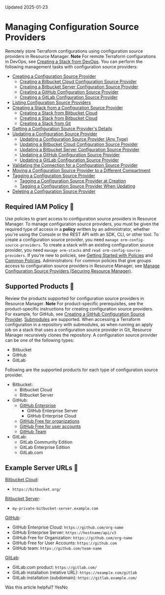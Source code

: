 Updated 2025-01-23
# Managing Configuration Source Providers
Remotely store Terraform configurations using configuration source providers in Resource Manager.
**Note** For remote Terraform configurations in DevOps, see [Creating a Stack from DevOps](https://docs.oracle.com/en-us/iaas/Content/ResourceManager/Tasks/create-stack-devops.htm#top "Create a stack in Resource Manager from a Terraform configuration stored in DevOps.").
You can perform the following management tasks with configuration source providers:
  * [Creating a Configuration Source Provider](https://docs.oracle.com/en-us/iaas/Content/ResourceManager/Tasks/create-csp.htm#top "Create a configuration source provider in Resource Manager.")
    * [Creating a Bitbucket Cloud Configuration Source Provider](https://docs.oracle.com/en-us/iaas/Content/ResourceManager/Tasks/create-csp-bb-cloud.htm#top "Create a configuration source provider in Resource Manager from Bitbucket Cloud.")
    * [Creating a Bitbucket Server Configuration Source Provider](https://docs.oracle.com/en-us/iaas/Content/ResourceManager/Tasks/create-csp-bb-server.htm#top "Create a configuration source provider in Resource Manager from Bitbucket Server.")
    * [Creating a GitHub Configuration Source Provider](https://docs.oracle.com/en-us/iaas/Content/ResourceManager/Tasks/create-csp-github.htm#top "Create a configuration source provider in Resource Manager from GitHub.")
    * [Creating a GitLab Configuration Source Provider](https://docs.oracle.com/en-us/iaas/Content/ResourceManager/Tasks/create-csp-gitlab.htm#top "Create a configuration source provider in Resource Manager from GitLab.")
  * [Listing Configuration Source Providers](https://docs.oracle.com/en-us/iaas/Content/ResourceManager/Tasks/list-csp.htm#top "List configuration source providers in Resource Manager.")
  * [Creating a Stack from a Configuration Source Provider](https://docs.oracle.com/en-us/iaas/Content/ResourceManager/Tasks/create-stack-from-csp.htm#top "Create a stack from a configuration source provider in Resource Manager.")
    * [Creating a Stack from Bitbucket Cloud](https://docs.oracle.com/en-us/iaas/Content/ResourceManager/Tasks/create-stack-from-csp-bitbucket-cloud.htm#top "Create a stack in Resource Manager from a Terraform configuration stored in Bitbucket Cloud. Select a configuration source provider that specifies the Bitbucket Cloud information needed to access the configurations.")
    * [Creating a Stack from Bitbucket Cloud](https://docs.oracle.com/en-us/iaas/Content/ResourceManager/Tasks/create-stack-from-csp-bitbucket-server.htm#top "Create a stack in Resource Manager from a Terraform configuration stored in Bitbucket Server. Select a configuration source provider that specifies the Bitbucket Server information needed to access the configurations.")
    * [Creating a Stack from Git](https://docs.oracle.com/en-us/iaas/Content/ResourceManager/Tasks/create-stack-from-csp-git.htm#top "Create a stack in Resource Manager from a Terraform configuration stored in Git. Select a configuration source provider that specifies the Git information needed to access the configurations.")
  * [Getting a Configuration Source Provider's Details](https://docs.oracle.com/en-us/iaas/Content/ResourceManager/Tasks/get-csp.htm#top "Get details about a configuration source provider in Resource Manager.")
  * [Updating a Configuration Source Provider](https://docs.oracle.com/en-us/iaas/Content/ResourceManager/Tasks/update-csp.htm#top "Update a configuration source provider in Resource Manager.")
    * [Updating a Configuration Source Provider (Any Type)](https://docs.oracle.com/en-us/iaas/Content/ResourceManager/Tasks/update-csp-basic.htm#top "Update a configuration source provider in Resource Manager.")
    * [Updating a Bitbucket Cloud Configuration Source Provider](https://docs.oracle.com/en-us/iaas/Content/ResourceManager/Tasks/update-csp-bb-cloud.htm#top "Update a Bitbucket Cloud configuration source provider in Resource Manager.")
    * [Updating a Bitbucket Server Configuration Source Provider](https://docs.oracle.com/en-us/iaas/Content/ResourceManager/Tasks/update-csp-bb-server.htm#top "Update a Bitbucket Server configuration source provider in Resource Manager.")
    * [Updating a GitHub Configuration Source Provider](https://docs.oracle.com/en-us/iaas/Content/ResourceManager/Tasks/update-csp-github.htm#top "Update a GitHub configuration source provider in Resource Manager.")
    * [Updating a GitLab Configuration Source Provider](https://docs.oracle.com/en-us/iaas/Content/ResourceManager/Tasks/update-csp-gitlab.htm#top "Update a GitLab configuration source provider in Resource Manager.")
  * [Validating the Connection for a Configuration Source Provider](https://docs.oracle.com/en-us/iaas/Content/ResourceManager/Tasks/validate-connection-csp.htm#top "Confirm that Resource Manager can access a configuration source provider's server URL with the provided authentication information. You can validate a connection by using the Console only.")
  * [Moving a Configuration Source Provider to a Different Compartment](https://docs.oracle.com/en-us/iaas/Content/ResourceManager/Tasks/change-compartment-csp.htm#top "Move a configuration source provider in Resource Manager to another compartment.")
  * [Tagging a Configuration Source Provider](https://docs.oracle.com/en-us/iaas/Content/ResourceManager/Tasks/tag-csp.htm#top "Add metadata to a configuration source provider in Resource Manager.")
    * [Tagging a Configuration Source Provider at Creation](https://docs.oracle.com/en-us/iaas/Content/ResourceManager/Tasks/tag-create-csp.htm#top "Add metadata to a configuration source provider when you first create it. This metadata enables you to define keys and values and to associate them with resources.")
    * [Tagging a Configuration Source Provider When Updating](https://docs.oracle.com/en-us/iaas/Content/ResourceManager/Tasks/tag-update-csp.htm#top "Add metadata to a configuration source provider when you update it. This metadata enables you to define keys and values and to associate them with resources.")
  * [Deleting a Configuration Source Provider](https://docs.oracle.com/en-us/iaas/Content/ResourceManager/Tasks/delete-csp.htm#top "Delete a configuration source provider in Resource Manager.")


## Required IAM Policy 🔗 
Use policies to grant access to configuration source providers in Resource Manager.
To manage configuration source providers, you must be given the required type of access in a **policy** written by an administrator, whether you're using the Console or the REST API with an SDK, CLI, or other tool. To create a configuration source provider, you need `manage orm-config-source-providers`. To create a stack with an existing configuration source provider, you need `manage orm-stacks` and `read orm-config-source-providers`. If you're new to policies, see [Getting Started with Policies](https://docs.oracle.com/iaas/Content/Identity/policiesgs/get-started-with-policies.htm) and [Common Policies](https://docs.oracle.com/iaas/Content/Identity/policiescommon/commonpolicies.htm).
Administrators: For common policies that give groups access to configuration source providers in Resource Manager, see [Manage Configuration Source Providers (Securing Resource Manager)](https://docs.oracle.com/iaas/Content/Security/Reference/resourcemanager_security.htm#iam-policies__csp).
## Supported Products 🔗 
Review the products supported for configuration source providers in Resource Manager.
**Note** For product-specific prerequisites, see the product-specific instructions for creating configuration source providers. For example, for GitHub, see [Creating a GitHub Configuration Source Provider](https://docs.oracle.com/en-us/iaas/Content/ResourceManager/Tasks/create-csp-github.htm#top "Create a configuration source provider in Resource Manager from GitHub.").
[Submodules](https://git-scm.com/book/en/Git-Tools-Submodules) are supported. When accessing a Terraform configuration in a repository with submodules, as when running an apply job on a stack that uses a configuration source provider in Git, Resource Manager recursively clones the repository.
A configuration source provider can be one of the following types:
  * Bitbucket
  * GitHub
  * GitLab


Following are the supported products for each type of configuration source provider.
  * Bitbucket:
    * Bitbucket Cloud
    * Bitbucket Server
  * GitHub:
    * [GitHub Enterprise](https://docs.github.com/en/free-pro-team@latest/github/getting-started-with-github/githubs-products#github-enterprise)
      * GitHub Enterprise Server
      * GitHub Enterprise Cloud
    * [GitHub Free for organizations](https://docs.github.com/en/free-pro-team@latest/github/getting-started-with-github/githubs-products#github-free-for-organizations)
    * [GitHub Free for user accounts](https://docs.github.com/en/free-pro-team@latest/github/getting-started-with-github/githubs-products#github-free-for-user-accounts)
    * [GitHub Team](https://docs.github.com/en/free-pro-team@latest/github/getting-started-with-github/githubs-products#github-team)
  * GitLab:
    * GitLab Community Edition
    * GitLab Enterprise Edition
    * GitLab.com


## Example Server URLs 🔗 
[Bitbucket Cloud](https://docs.oracle.com/en-us/iaas/Content/ResourceManager/Tasks/create-csp-bb-cloud.htm#top "Create a configuration source provider in Resource Manager from Bitbucket Cloud."):
  * `https://bitbucket.org/`


[Bitbucket Server](https://docs.oracle.com/en-us/iaas/Content/ResourceManager/Tasks/create-csp-bb-server.htm#top "Create a configuration source provider in Resource Manager from Bitbucket Server."):
  * `my-private-bitbucket-server.example.com`


[GitHub](https://docs.oracle.com/en-us/iaas/Content/ResourceManager/Tasks/create-csp-github.htm#top "Create a configuration source provider in Resource Manager from GitHub."):
  * GitHub Enterprise Cloud: `https://github.com/org-name`
  * GitHub Enterprise Server: `https://hostname/api/v3`
  * GitHub Free for Organization: `https://github.com/org-name`
  * GitHub Free for User Accounts: `https://github.com`
  * GitHub team: `https://github.com/team-name`


[GitLab](https://docs.oracle.com/en-us/iaas/Content/ResourceManager/Tasks/create-csp-gitlab.htm#top "Create a configuration source provider in Resource Manager from GitLab."):
  * GitLab.com product: `https://gitlab.com/`
  * GitLab installation (relative URL): `https://example.com/gitlab`
  * GitLab installation (subdomain): `https://gitlab.example.com/`


Was this article helpful?
YesNo

